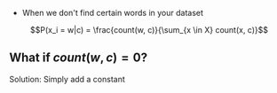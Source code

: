 - When we don't find certain words in your dataset

$$P(x_i = w|c) = \frac{count(w, c)}{\sum_{x \in X} count(x, c)}$$
## What if $count(w, c) = 0$?
Solution: Simply add a constant
